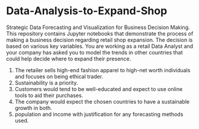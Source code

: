 # Data-Analysis-to-Expand-Shop
Strategic Data Forecasting and Visualization for Business Decision Making. 
<br>
This repository contains Jupyter notebooks that demonstrate the process of making a business decision regarding retail shop expansion. The decision is based on various key variables.
You are working as a retail Data Analyst and your company has asked you to model the 
trends in other countries that could help decide where to expand their presence. 
1. The retailer sells high-end fashion apparel to high-net worth individuals and focuses on
being ethical trader. 
2. Sustainability is a priority. 
3. Customers would tend to be well-educated and expect to use online tools to aid their 
purchases.
4. The company would expect the chosen countries to have a sustainable growth in both.
5. population and income with justification for any forecasting methods used.
